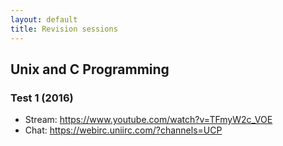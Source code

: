 ```yaml
---
layout: default
title: Revision sessions
---
```


## Unix and C Programming

### Test 1 (2016)

* Stream: https://www.youtube.com/watch?v=TFmyW2c_VOE
* Chat: https://webirc.uniirc.com/?channels=UCP
